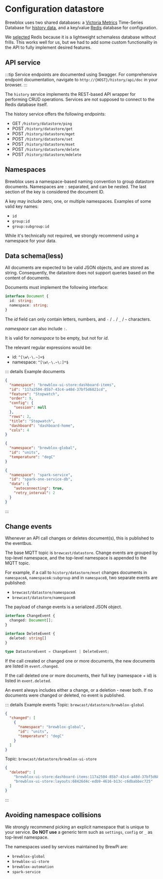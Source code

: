 # Configuration datastore

Brewblox uses two shared databases: a [Victoria Metrics](https://victoriametrics.com/) Time-Series Database for [history data](./history_events),
and a key/value [Redis](https://redis.io/) database for configuration.

We [selected](../decisions/20200902_redis_datastore) Redis because it is a lightweight schemaless database without frills.
This works well for us, but we had to add some custom functionality in the API to fully implement desired features.

## API service

:::tip
Service endpoints are documented using Swagger.
For comprehensive endpoint documentation, navigate to `http://{HOST}/history/api/doc` in your browser.
:::

The `history` service implements the REST-based API wrapper for performing CRUD operations.
Services are not supposed to connect to the Redis database itself.

The history service offers the following endpoints:
- GET `/history/datastore/ping`
- POST `/history/datastore/get`
- POST `/history/datastore/mget`
- POST `/history/datastore/set`
- POST `/history/datastore/mset`
- POST `/history/datastore/delete`
- POST `/history/datastore/mdelete`

## Namespaces

Brewblox uses a namespace-based naming convention to group datastore documents.
Namespaces are `:` separated, and can be nested.
The last section of the key is considered the document ID.

A key may include zero, one, or multiple namespaces.
Examples of some valid key names:
- `id`
- `group:id`
- `group:subgroup:id`

While it's technically not required, we strongly recommend using a namespace for your data.

## Data schema(less)

All documents are expected to be valid JSON objects, and are stored as string.
Consequently, the datastore does not support queries based on the content of documents.

Documents must implement the following interface:
```typescript
interface Document {
  id: string;
  namespace: string;
}
```

The *id* field can only contain letters, numbers, and `-` / `.` / `_` / `~` characters.

*namespace* can also include `:`.

It is valid for *namespace* to be empty, but not for *id*.

The relevant regular expressions would be:
- id: `^[\w\-\.~]+$`
- namespace: `^[\w\-\.~\:]*$`

::: details Example documents
```json
{
  "namespace": "brewblox-ui-store:dashboard-items",
  "id": "117a2504-85b7-43c4-a48d-37bf5d6821cd",
  "feature": "Stopwatch",
  "order": 9,
  "config": {
    "session": null
  },
  "rows": 2,
  "title": "Stopwatch",
  "dashboard": "dashboard-home",
  "cols": 4
}
```
```json
{
  "namespace": "brewblox-global",
  "id": "units",
  "temperature": "degC"
}
```
```json
{
  "namespace": "spark-service",
  "id": "spark-one-service-db",
  "data": {
    "autoconnecting": true,
    "retry_interval": 2
  }
}
```
:::

## Change events

Whenever an API call changes or deletes document(s), this is published to the eventbus.

The base MQTT topic is `brewcast/datastore`.
Change events are grouped by top-level namespace, and the top-level namespace is appended to the MQTT topic.

For example, if a call to `history/datastore/mset` changes documents in `namespaceA`,
`namespaceA:subgroup` and in `namespaceB`, two separate events are published:
- `brewcast/datastore/namespaceA`
- `brewcast/datastore/namespaceB`

The payload of change events is a serialized JSON object.

```typescript
interface ChangeEvent {
  changed: Document[];
}

interface DeleteEvent {
  deleted: string[]
}

type DatastoreEvent = ChangeEvent | DeleteEvent;
```

If the call created or changed one or more documents, the new documents are listed in `event.changed`.

If the call deleted one or more documents, their full key (namespace + id) is listed in `event.deleted`.

An event always includes either a change, or a deletion - never both.
If no documents were changed or deleted, no event is published.

::: details Example events
Topic: `brewcast/datastore/brewblox-global`
```json
{
  "changed": [
    {
      "namespace": "brewblox-global",
      "id": "units",
      "temperature": "degC"
    }
  ]
}
```

Topic: `brewcast/datastore/brewblox-ui-store`
```json
{
  "deleted": [
    "brewblox-ui-store:dashboard-items:117a2504-85b7-43c4-a48d-37bf5d6821cd",
    "brewblox-ui-store:layouts:68426d4c-edb9-4616-b13c-c6dbabbec725"
  ]
}
```
:::

## Avoiding namespace collisions

We strongly recommend picking an explicit namespace that is unique to your service.
**Do NOT use** a generic term such as `settings`, `config` or `_` as top-level namespace.

The namespaces used by services maintained by BrewPi are:
- `brewblox-global`
- `brewblox-ui-store`
- `brewblox-automation`
- `spark-service`
